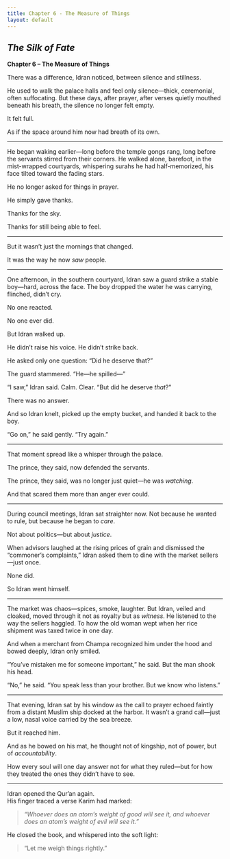 ```yaml
---
title: Chapter 6 - The Measure of Things
layout: default
---
```


## *The Silk of Fate*  
**Chapter 6 – The Measure of Things**

There was a difference, Idran noticed, between silence and stillness.

He used to walk the palace halls and feel only silence—thick, ceremonial, often suffocating. But these days, after prayer, after verses quietly mouthed beneath his breath, the silence no longer felt empty.

It felt full.

As if the space around him now had breath of its own.

---

He began waking earlier—long before the temple gongs rang, long before the servants stirred from their corners. He walked alone, barefoot, in the mist-wrapped courtyards, whispering surahs he had half-memorized, his face tilted toward the fading stars.

He no longer asked for things in prayer.

He simply gave thanks.

Thanks for the sky.

Thanks for still being able to feel.

---

But it wasn’t just the mornings that changed.

It was the way he now *saw* people.

---

One afternoon, in the southern courtyard, Idran saw a guard strike a stable boy—hard, across the face. The boy dropped the water he was carrying, flinched, didn’t cry.

No one reacted.

No one ever did.

But Idran walked up.

He didn’t raise his voice. He didn’t strike back.

He asked only one question: “Did he deserve that?”

The guard stammered. “He—he spilled—”

“I saw,” Idran said. Calm. Clear. “But did he deserve *that*?”

There was no answer.

And so Idran knelt, picked up the empty bucket, and handed it back to the boy.

“Go on,” he said gently. “Try again.”

---

That moment spread like a whisper through the palace.

The prince, they said, now defended the servants.

The prince, they said, was no longer just quiet—he was *watching*.

And that scared them more than anger ever could.

---

During council meetings, Idran sat straighter now. Not because he wanted to rule, but because he began to *care*.

Not about politics—but about *justice*.

When advisors laughed at the rising prices of grain and dismissed the “commoner’s complaints,” Idran asked them to dine with the market sellers—just once.

None did.

So Idran went himself.

---

The market was chaos—spices, smoke, laughter. But Idran, veiled and cloaked, moved through it not as royalty but as *witness*. He listened to the way the sellers haggled. To how the old woman wept when her rice shipment was taxed twice in one day.

And when a merchant from Champa recognized him under the hood and bowed deeply, Idran only smiled.

“You’ve mistaken me for someone important,” he said. But the man shook his head.

“No,” he said. “You speak less than your brother. But we know who listens.”

---

That evening, Idran sat by his window as the call to prayer echoed faintly from a distant Muslim ship docked at the harbor. It wasn’t a grand call—just a low, nasal voice carried by the sea breeze.

But it reached him.

And as he bowed on his mat, he thought not of kingship, not of power, but of *accountability*.

How every soul will one day answer not for what they ruled—but for how they treated the ones they didn’t have to see.

---

Idran opened the Qur’an again.  
His finger traced a verse Karim had marked:

> *“Whoever does an atom’s weight of good will see it, and whoever does an atom’s weight of evil will see it.”*

He closed the book, and whispered into the soft light:

> “Let me weigh things rightly.”